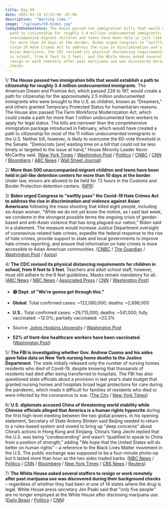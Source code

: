 ```yaml
---
title: Day 59
date: 2021-03-19 13:52:00 -07:00
description: '"Wasting time."'
image: "/uploads/59-biden.jpg"
todayInOneSentence: The House passed two immigration bills that would establish a
  path to citizenship for roughly 3.4 million undocumented immigrants; more than 500
  unaccompanied migrant children and teens have been held in jail-like detention centers
  for more than 10 days at the border; Biden urged Congress to “swiftly pass” the
  Covid-19 Hate Crimes Act to address the rise in discrimination and violence against
  Asian Americans; the CDC revised its physical distancing requirements for children
  in school, from 6 feet to 3 feet;  and the White House asked several staffers to
  resign or work remotely after past marijuana use was discovered during their background
  checks.
---
```


1/ **The House passed two immigration bills that would establish a path to citizenship for roughly 3.4 million undocumented immigrants**. The American Dream and Promise Act, which passed 228 to 197, would create a path for citizenship for the approximately 2.5 million undocumented immigrants who were brought to the U.S. as children, known as “Dreamers,” and others granted Temporary Protected Status for humanitarian reasons. The House also passed The Farm Workforce Modernization Act, which could create a path for more than 1 million undocumented farm workers to apply for legal status.  The bills are narrower than the comprehensive immigration package introduced in February, which would have created a path to citizenship for most of the 11 million undocumented immigrants in the U.S. Neither bill, however, is likely to overcome the 60-vote threshold in the Senate. "Democrats \[are\] wasting time on a bill that could not be less timely or targeted to the issue at hand," House Minority Leader Kevin McCarthy said. ([New York Times](https://www.nytimes.com/2021/03/18/us/politics/biden-immigration.html) / [Washington Post](https://www.washingtonpost.com/politics/2021/03/18/joe-biden-live-updates/#link-GCYJ5WTX4NBCHDXYVAA34JKABU) / [Politico](https://www.politico.com/news/2021/03/18/house-immigration-votes-476991) / [CNBC](https://www.cnbc.com/2021/03/18/house-passes-dream-and-promise-act-setting-up-path-to-citizenship.html) / [CNN](https://www.cnn.com/2021/03/15/politics/dick-durbin-immigration-pathway/index.html) / [Bloomberg](https://www.bloomberg.com/news/articles/2021-03-18/house-passes-dream-act-opposed-by-republicans-on-border-concerns?sref=MIBMEEoj) / [ABC News](https://abcnews.go.com/Politics/house-democrats-pass-protections-dreamers/story?id=76544163) / [Wall Street Journal](https://www.wsj.com/articles/house-to-vote-on-immigration-bills-offering-paths-to-citizenship-11616083508))

2/ **More than 500 unaccompanied migrant children and teens have been held in jail-like detention centers for more than 10 days at the border**. Under law, minors are allowed to be held for 72 hours in the Customs and Border Protection detention centers. ([NPR](https://www.npr.org/2021/03/18/979014713/hundreds-of-migrant-children-held-in-border-detention-for-more-than-10-days))

3/ **Biden urged Congress to “swiftly pass” the Covid-19 Hate Crimes Act to address the rise in discrimination and violence against Asian Americans** following the mass shooting that killed eight people, including six Asian woman. "While we do not yet know the motive, as I said last week, we condemn in the strongest possible terms the ongoing crisis of gender-based and anti-Asian violence that has long plagued our nation,” Biden said in a statement. The measure would increase Justice Department oversight of coronavirus-related hate crimes, expedite the federal response to the rise of hate crimes, provide support to state and local governments to improve hate crimes reporting, and ensure that information on hate crimes is more accessible to Asian American communities. ([CNBC](https://www.cnbc.com/2021/03/19/biden-urges-congress-to-pass-hate-crime-legislation-over-violence-against-asian-americans.html) / [The Guardian](https://www.theguardian.com/us-news/live/2021/mar/19/atlanta-shootings-biden-harris-visit-asian-americans-latest?page=with:block-6054c8b78f0825dddef5d596#block-6054c8b78f0825dddef5d596) / [Washington Post](https://www.washingtonpost.com/politics/2021/03/19/joe-biden-live-updates/#link-Y2DCG2O3P5DVZE4GQSPWOV5L4Q) / [Axios](https://www.axios.com/anti-asian-violence-biden-allocate-300-million-3b96ad45-bcf2-4c9a-b4c0-5e6d3827a106.html))

4/ **The CDC revised its physical distancing requirements for children in school, from 6 feet to 3 feet**. Teachers and adult school staff, however, must still adhere to the 6 feet guidelines. Masks remain mandatory for all. ([ABC News](https://abcnews.go.com/Politics/students-feet-space-classroom-masks-cdc/story?id=76547689) / [NBC News](https://www.nbcnews.com/health/health-news/cdc-relaxes-distance-requirements-schools-6-3-feet-n1261527) / [Associated Press](https://apnews.com/article/cdc-changes-school-guidelines-allow-desks-closer-72584a00c039546f02eceb3715063e35) / [CNN](https://www.cnn.com/2021/03/19/health/cdc-physical-distancing/index.html) / [Washington Post](https://www.washingtonpost.com/education/cdc-schools-three-feet-distance/2021/03/19/62689464-88bc-11eb-82bc-e58213caa38e_story.html))

* #### 😷 Dept. of "We're gonna get through this."

* **Global**: Total confirmed cases: \~122,080,000; deaths: \~2,696,000

* **U.S.**: Total confirmed cases: \~29,715,000; deaths: \~541,000; fully vaccinated: \~12.0%; partially vaccinated: \~23.3%

* Source: [Johns Hopkins University](https://coronavirus.jhu.edu/map.html) / [Washington Post](https://www.washingtonpost.com/graphics/2020/health/covid-vaccine-states-distribution-doses/)

* **52% of front-line healthcare workers have been vaccinated**. ([Washington Post](https://www.washingtonpost.com/health/2021/03/19/health-workers-covid-vaccine/))

5/ **The FBI is investigating whether Gov. Andrew Cuomo and his aides gave false data on New York nursing home deaths to the Justice Department**. The state initially released only the number of nursing homes residents who died of Covid-19, despite knowing that thousands of residents had died after being transferred to hospitals. The FBI has also questioned state officials about a provision in last year’s state budget that granted nursing homes and hospitals broad legal protections for care during the pandemic, which made it difficult for families of residents who died or were infected by the coronavirus to sue. ([The City](https://www.thecity.nyc/2021/3/18/22338838/fbi-cuomo-probe-nursing-homes-covid-lawsuits) / [New York Times](https://www.nytimes.com/2021/03/19/nyregion/cuomo-nursing-homes-covid.html))

6/ **U.S. diplomats accused China of threatening world stability while Chinese officials alleged that America is a human rights hypocrite** during the first high-level meeting between the two global powers. In his opening statement, Secretary of State Antony Blinken said Beijing needed to return to a rules-based system and vowed to bring up "deep concerns"  about China’s actions in Hong Kong and Xinjiang. China’s Yang Jiechi replied that the U.S. was being "condescending" and wasn’t “qualified to speak to China from a position of strength,” adding "We hope that the United States will do better on human rights” – a reference to the Black Lives Matter movement in the U.S. The public exchange was supposed to be a four-minute photo-op but it lasted more than hour as the two sides traded barbs. ([NBC News](https://www.nbcnews.com/politics/politics-news/top-u-s-china-diplomats-have-public-spat-alaska-summit-n1261490) / [Politico](https://www.politico.com/news/2021/03/18/china-us-alaska-meeting-undiplomatic-477118) / [CNN](https://www.cnn.com/2021/03/18/politics/blinken-sullivan-china-alaska-meetings/index.html) / [Bloomberg](https://www.bloomberg.com/news/articles/2021-03-19/fiery-start-to-u-s-china-talks-shows-acrimony-is-here-to-stay?sref=MIBMEEoj) / [New York Times](https://www.nytimes.com/2021/03/19/world/asia/china-us-alaska.html) / [CBS News](https://www.cbsnews.com/news/us-china-meeting-alaska-barbs-fly-contentious-start-first-talks-under-biden/) / [Reuters](https://www.reuters.com/article/us-usa-china-alaska-idUSKBN2BA2A7))

7/ **The White House asked several staffers to resign or work remotely after past marijuana use was discovered during their background checks** – regardless of whether they had been in one of 14 states where the drug is legal. White House press secretary Jen Psaki said that "only five people" are no longer employed at the White House after disclosing marijuana use. ([Daily Beast](https://www.thedailybeast.com/biden-white-house-sandbags-staffers-sidelines-dozens-for-pot-use) / [Politico](https://www.politico.com/news/2021/03/19/white-house-staffers-ousted-marijuana-477166) / [CNN](https://www.cnn.com/2021/03/19/politics/biden-white-house-staff-marijuana/index.html))